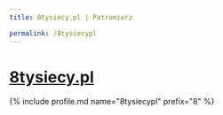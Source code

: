 ```yaml
---
title: 8tysiecy.pl | Patromierz

permalink: /8tysiecypl
---
```


# [8tysiecy.pl](https://patronite.pl/8tysiecypl)

{% include profile.md name="8tysiecypl" prefix="8" %}
